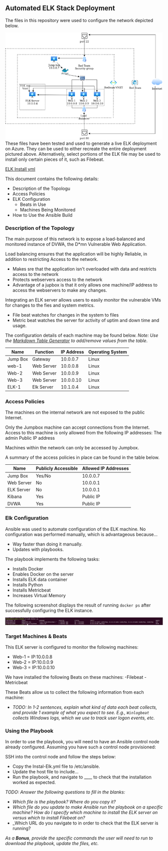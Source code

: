 ## Automated ELK Stack Deployment

The files in this repository were used to configure the network depicted below.

![github-small](https://github.com/Wickedheadwound/Project-1/blob/main/Diagram/Project-1.png)
These files have been tested and used to generate a live ELK deployment on Azure. They can be used to either recreate the entire deployment pictured above. Alternatively, select portions of the ELK file may be used to install only certain pieces of it, such as Filebeat.

[ELK Install yml](https://github.com/Wickedheadwound/Project-1/tree/main/Ansible)

This document contains the following details:
- Description of the Topologu
- Access Policies
- ELK Configuration
  - Beats in Use
  - Machines Being Monitored
- How to Use the Ansible Build


### Description of the Topology

The main purpose of this network is to expose a load-balanced and monitored instance of DVWA, the D*mn Vulnerable Web Application.

Load balancing ensures that the application will be highly Reliable, in addition to restricting Access to the network.
- Makes sre that the application isn't overloaded with data and restricts access to the network
- Protects webservers access to the network
- Advantage of a jupbox is that it only allows one machine/IP address to access the webservers to make any changes.

Integrating an ELK server allows users to easily monitor the vulnerable VMs for changes to the fies and system metrics.
- File beat watches for changes in the system to files
- Metric beat watches the server for activity of uptim and down time and usage.

The configuration details of each machine may be found below.
_Note: Use the [Markdown Table Generator](http://www.tablesgenerator.com/markdown_tables) to add/remove values from the table_.

| Name     | Function | IP Address | Operating System |
|----------|----------|------------|------------------|
| Jump Box | Gateway  | 10.0.0.7   | Linux            |
| web-1    |Web Server| 10.0.0.8   | Linux            |
| Web-2    |Web Server| 10.0.0.9   | Linux            |
| Web-3    |Web Server| 10.0.0.10  | Linux            |
| ELK-1    |Elk Server| 10.1.0.4   | Linux            |

### Access Policies

The machines on the internal network are not exposed to the public Internet. 

Only the Jumpbox machine can accept connections from the Internet. Access to this machine is only allowed from the following IP addresses:
The admin Public IP address

Machines within the network can only be accessed by Jumpbox.


A summary of the access policies in place can be found in the table below.

| Name     | Publicly Accessible | Allowed IP Addresses |
|----------|---------------------|----------------------|
| Jump Box  | Yes/No             | 10.0.0.7             |
| Web Server| No                 | 10.0.0.1             |
| ELK Server| No                 | 10.0.0.1             |
| Kibana    | Yes                | Public IP            |
| DVWA      | Yes                | Public IP            |

### Elk Configuration

Ansible was used to automate configuration of the ELK machine. No configuration was performed manually, which is advantageous because...
- Way faster than doing it manually.
- Updates with playbooks.

The playbook implements the following tasks:
- Installs Docker
- Enables Docker on the server
- Installs ELK data container
- Installs Python
- Installs Metricbeat
- Increases Virtual Memory

The following screenshot displays the result of running `docker ps` after successfully configuring the ELK instance.

![github-small](https://github.com/Wickedheadwound/Project-1/blob/main/Diagram/sudo%20docker%20ps.png)

### Target Machines & Beats
This ELK server is configured to monitor the following machines:
- Web-1 = IP:10.0.0.8
- Web-2 = IP:10.0.0.9
- Web-3 = IP:10.0.0.10

We have installed the following Beats on these machines:
-Filebeat
-Metricbeat

These Beats allow us to collect the following information from each machine:
- _TODO: In 1-2 sentences, explain what kind of data each beat collects, and provide 1 example of what you expect to see. E.g., `Winlogbeat` collects Windows logs, which we use to track user logon events, etc._

### Using the Playbook
In order to use the playbook, you will need to have an Ansible control node already configured. Assuming you have such a control node provisioned: 

SSH into the control node and follow the steps below:
- Copy the Instal-Elk.yml file to /etc/ansible.
- Update the host file to include...
- Run the playbook, and navigate to ____ to check that the installation worked as expected.

_TODO: Answer the following questions to fill in the blanks:_
- _Which file is the playbook? Where do you copy it?_
- _Which file do you update to make Ansible run the playbook on a specific machine? How do I specify which machine to install the ELK server on versus which to install Filebeat on?_
- _Which URL do you navigate to in order to check that the ELK server is running?

_As a **Bonus**, provide the specific commands the user will need to run to download the playbook, update the files, etc._
